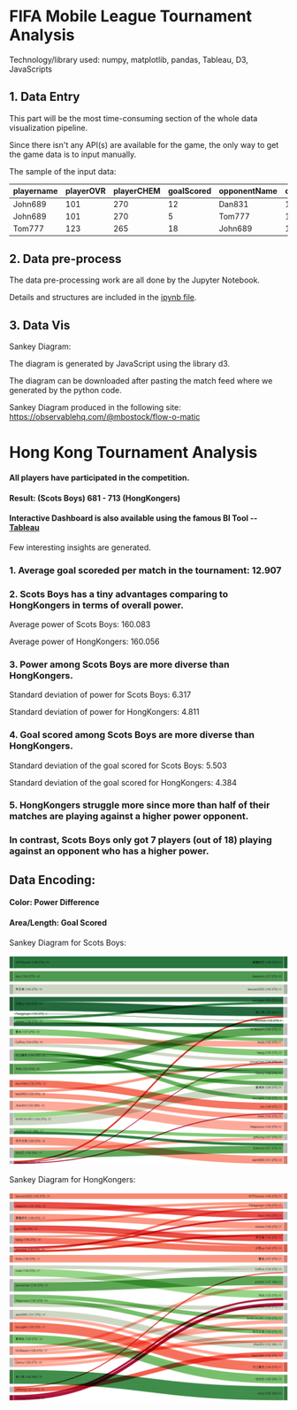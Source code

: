 # FIFA Mobile League Tournament Analysis

Technology/library used: numpy, matplotlib, pandas, Tableau, D3, JavaScripts

## 1. Data Entry

This part will be the most time-consuming section of the whole data visualization pipeline.

Since there isn't any API(s) are available for the game, the only way to get the game data is to input manually.

The sample of the input data:

|playername|playerOVR|playerCHEM|goalScored|opponentName|opponentOVR|opponentCHEM|playerLeague|opponentLeague|
|---       |---      |---       |---       |---         |---        |---         |---         |---           |
|John689   |   101   |   270    |    12    |   Dan831   |    107    |     264    |      0     |      1       |
|John689   |   101   |   270    |    5     |   Tom777   |    123    |     265    |      0     |      1       |
|Tom777    |   123   |   265    |    18    |   John689  |    101    |     270    |      1     |      0       |

## 2. Data pre-process

The data pre-processing work are all done by the Jupyter Notebook.

Details and structures are included in the [ipynb file](https://github.com/MatthewWong68/FIFA_Mobile_League_Data_Vis/blob/master/matchFeedGenerator.ipynb).

## 3. Data Vis

Sankey Diagram: 

The diagram is generated by JavaScript using the library d3.

The diagram can be downloaded after pasting the match feed where we generated by the python code.

Sankey Diagram produced in the following site:
https://observablehq.com/@mbostock/flow-o-matic

# Hong Kong Tournament Analysis

#### All players have participated in the competition.

#### Result: (Scots Boys) 681 - 713 (HongKongers)

#### Interactive Dashboard is also available using the famous BI Tool -- [Tableau](https://public.tableau.com/profile/mattfootballvis#!/vizhome/FMtournament/HK_Overview)

Few interesting insights are generated.

### 1. Average goal scoreded per match in the tournament: 12.907

### 2. Scots Boys has a tiny advantages comparing to HongKongers in terms of overall power.

Average power of Scots Boys: 160.083

Average power of HongKongers: 160.056

### 3. Power among Scots Boys are more diverse than HongKongers.

Standard deviation of power for Scots Boys: 6.317

Standard deviation of power for HongKongers: 4.811

### 4. Goal scored among Scots Boys are more diverse than HongKongers.

Standard deviation of the goal scored for Scots Boys: 5.503

Standard deviation of the goal scored for HongKongers: 4.384

### 5. HongKongers struggle more since more than half of their matches are playing against a higher power opponent.
### In contrast, Scots Boys only got 7 players (out of 18) playing against an opponent who has a higher power.

## Data Encoding:

#### Color: Power Difference

#### Area/Length: Goal Scored

Sankey Diagram for Scots Boys:

![alt text](SB.png)

Sankey Diagram for HongKongers:

![alt text](HK.png)
